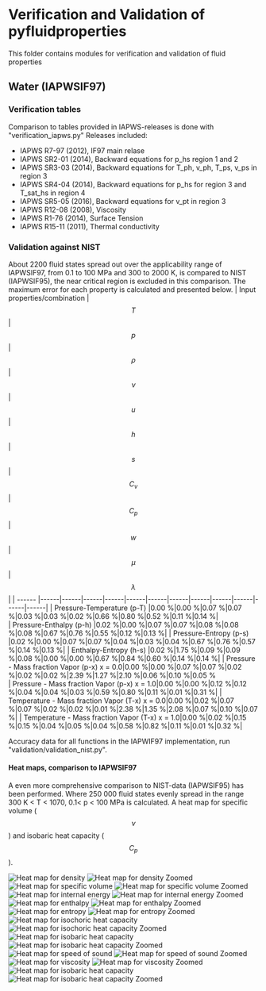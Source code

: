 # Verification and Validation of pyfluidproperties
This folder contains modules for verification and validation of fluid properties

## Water (IAPWSIF97)
### Verification tables
Comparison to tables provided in IAPWS-releases is done with "verification_iapws.py"
Releases included:
- IAPWS R7-97 (2012), IF97 main relase
- IAPWS SR2-01 (2014), Backward equations for p_hs region 1 and 2
- IAPWS SR3-03 (2014), Backward equations for T_ph, v_ph, T_ps, v_ps in region 3
- IAPWS SR4-04 (2014), Backward equations for p_hs for region 3 and T_sat_hs in region 4
- IAPWS SR5-05 (2016), Backward equations for v_pt in region 3
- IAPWS R12-08 (2008), Viscosity
- IAPWS R1-76 (2014), Surface Tension
- IAPWS R15-11 (2011), Thermal conductivity

### Validation against NIST
About 2200 fluid states spread out over the applicability range of IAPWSIF97, from 0.1 to 100 MPa and 300 to 2000 K, is compared to NIST (IAPWSIF95), the near critical region is excluded in this comparison. The maximum error for each property is calculated and presented below. 
| Input properties/combination  | $$T$$    | $$p$$    | $$\rho$$  | $$\nu$$	| $$u$$	   | $$h$$    | $$s$$    | $$C_v$$   | $$C_p$$   | $$w$$    | $$\mu$$   | $$\lambda$$   |
| ------                        |------|------|------|------|------|------|------|------|------|------|------|------|
| Pressure-Temperature (p-T)    |0.00 %|0.00 %|0.07 %|0.07 %|0.03 %|0.03 %|0.02 %|0.66 %|0.80 %|0.52 %|0.11 %|0.14 %|	
| Pressure-Enthalpy (p-h)       |0.02 %|0.00 %|0.07 %|0.07 %|0.08 %|0.08 %|0.08 %|0.67 %|0.76 %|0.55 %|0.12 %|0.13 %|
| Pressure-Entropy (p-s)        |0.02 %|0.00 %|0.07 %|0.07 %|0.04 %|0.03 %|0.04 %|0.67 %|0.76 %|0.57 %|0.14 %|0.13 %|
| Enthalpy-Entropy (h-s)        |0.02 %|1.75 %|0.09 %|0.09 %|0.08 %|0.00 %|0.00 %|0.67 %|0.84 %|0.60 %|0.14 %|0.14 %|
| Pressure - Mass fraction Vapor (p-x) x = 0.0|0.00 %|0.00 %|0.07 %|0.07 %|0.02 %|0.02 %|0.02 %|2.39 %|1.27 %|2.10 %|0.06 %|0.10 %|0.05 %	
| Pressure - Mass fraction Vapor (p-x) x = 1.0|0.00 %|0.00 %|0.12 %|0.12 %|0.04 %|0.04 %|0.03 %|0.59 %|0.80 %|0.11 %|0.01 %|0.31 %|
| Temperature - Mass fraction Vapor (T-x) x = 0.0|0.00 %|0.02 %|0.07 %|0.07 %|0.02 %|0.02 %|0.01 %|2.38 %|1.35 %|2.08 %|0.07 %|0.10 %|0.07 %|
| Temperature - Mass fraction Vapor (T-x) x = 1.0|0.00 %|0.02 %|0.15 %|0.15 %|0.04 %|0.05 %|0.04 %|0.58 %|0.82 %|0.11 %|0.01 %|0.32 %|

Accuracy data for all functions in the IAPWIF97 implementation, run "validation/validation_nist.py".
#### Heat maps, comparison to IAPWSIF97
A even more comprehensive comparison to NIST-data (IAPWSIF95) has been performed. Where 250 000 fluid states evenly spread in the range 300 K < T < 1070, 0.1< p < 100 MPa is calculated. A heat map for specific volume ($$\nu$$)  and isobaric heat capacity ($$C_p$$).  

![Heat map for density](heat_maps/nist_comparison_to_IAPWSIF95_2.png)
![Heat map for density Zoomed](heat_maps/nist_comparison_to_IAPWSIF95_2_near_crit.png)
![Heat map for specific volume](heat_maps/nist_comparison_to_IAPWSIF95_3.png)
![Heat map for specific volume Zoomed](heat_maps/nist_comparison_to_IAPWSIF95_3_near_crit.png)
![Heat map for internal energy](heat_maps/nist_comparison_to_IAPWSIF95_4.png)
![Heat map for internal energy Zoomed](heat_maps/nist_comparison_to_IAPWSIF95_4_near_crit.png)
![Heat map for enthalpy](heat_maps/nist_comparison_to_IAPWSIF95_5.png)
![Heat map for enthalpy Zoomed](heat_maps/nist_comparison_to_IAPWSIF95_5_near_crit.png)
![Heat map for entropy](heat_maps/nist_comparison_to_IAPWSIF95_6.png)
![Heat map for entropy Zoomed](heat_maps/nist_comparison_to_IAPWSIF95_6_near_crit.png)
![Heat map for isochoric heat capacity](heat_maps/nist_comparison_to_IAPWSIF95_7.png)
![Heat map for isochoric heat capacity Zoomed](heat_maps/nist_comparison_to_IAPWSIF95_7_near_crit.png)
![Heat map for isobaric heat capacity](heat_maps/nist_comparison_to_IAPWSIF95_8.png)
![Heat map for isobaric heat capacity Zoomed](heat_maps/nist_comparison_to_IAPWSIF95_8_near_crit.png)
![Heat map for speed of sound](heat_maps/nist_comparison_to_IAPWSIF95_9.png)
![Heat map for speed of sound Zoomed](heat_maps/nist_comparison_to_IAPWSIF95_9_near_crit.png)
![Heat map for viscosity](heat_maps/nist_comparison_to_IAPWSIF95_11.png)
![Heat map for viscosity Zoomed](heat_maps/nist_comparison_to_IAPWSIF95_11_near_crit.png)
![Heat map for isobaric heat capacity](heat_maps/nist_comparison_to_IAPWSIF95_12.png)
![Heat map for isobaric heat capacity Zoomed](heat_maps/nist_comparison_to_IAPWSIF95_12_near_crit.png)
